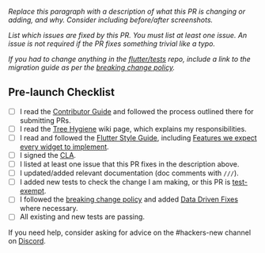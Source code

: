 *Replace this paragraph with a description of what this PR is changing or adding, and why. Consider including before/after screenshots.*

*List which issues are fixed by this PR. You must list at least one issue. An issue is not required if the PR fixes something trivial like a typo.*

*If you had to change anything in the [flutter/tests] repo, include a link to the migration guide as per the [breaking change policy].*

## Pre-launch Checklist

- [ ] I read the [Contributor Guide] and followed the process outlined there for submitting PRs.
- [ ] I read the [Tree Hygiene] wiki page, which explains my responsibilities.
- [ ] I read and followed the [Flutter Style Guide], including [Features we expect every widget to implement].
- [ ] I signed the [CLA].
- [ ] I listed at least one issue that this PR fixes in the description above.
- [ ] I updated/added relevant documentation (doc comments with `///`).
- [ ] I added new tests to check the change I am making, or this PR is [test-exempt].
- [ ] I followed the [breaking change policy] and added [Data Driven Fixes] where necessary.
- [ ] All existing and new tests are passing.

If you need help, consider asking for advice on the #hackers-new channel on [Discord].

<!-- Links -->
[Contributor Guide]: https://github.com/flutter/flutter/wiki/Tree-hygiene#overview
[Tree Hygiene]: https://github.com/flutter/flutter/wiki/Tree-hygiene
[test-exempt]: https://github.com/flutter/flutter/wiki/Tree-hygiene#tests
[Flutter Style Guide]: https://github.com/flutter/flutter/wiki/Style-guide-for-Flutter-repo
[Features we expect every widget to implement]: https://github.com/flutter/flutter/wiki/Style-guide-for-Flutter-repo#features-we-expect-every-widget-to-implement
[CLA]: https://cla.developers.google.com/
[flutter/tests]: https://github.com/flutter/tests
[breaking change policy]: https://github.com/flutter/flutter/wiki/Tree-hygiene#handling-breaking-changes
[Discord]: https://github.com/flutter/flutter/wiki/Chat
[Data Driven Fixes]: https://github.com/flutter/flutter/wiki/Data-driven-Fixes
